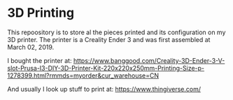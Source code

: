 # 3D Printing
This repoository is to store al the pieces printed and its configuration on my 3D printer. The printer is a Creality Ender 3 and was first assembled at March 02, 2019.

I bought the printer at: https://www.banggood.com/Creality-3D-Ender-3-V-slot-Prusa-I3-DIY-3D-Printer-Kit-220x220x250mm-Printing-Size-p-1278399.html?rmmds=myorder&cur_warehouse=CN

And usually I look up stuff to print at: https://www.thingiverse.com/
